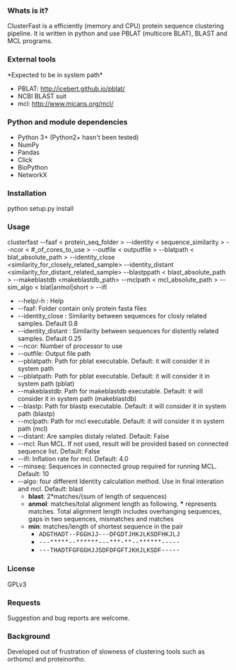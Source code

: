 <H3>Whats is it?</H3>

ClusterFast is a efficiently (memory and CPU) protein sequence clustering pipeline. It is written in python and use PBLAT (multicore BLAT), BLAST and MCL programs.

<H3>External tools</H3>
*Expected to be in system path*

- PBLAT: http://icebert.github.io/pblat/
- NCBI BLAST suit
- mcl: http://www.micans.org/mcl/


<H3>Python and module dependencies</H3>

- Python 3+ (Python2+ hasn't been tested)
- NumPy
- Pandas
- Click
- BioPython
- NetworkX

<H3>Installation</H3>

python setup.py install


<H3>Usage</H3>

clusterfast --faaf < protein_seq_folder > --identity < sequence_similarity > --ncor < #_of_cores_to_use > --outfile < outputfile > --blatpath < blat_absolute_path >
--identity_close <similarity_for_closely_related_sample>
--identity_distant <similarity_for_distant_related_sample>
--blastppath < blast_absolute_path >
--makeblastdb <makeblastdb_path>
--mclpath < mcl_absolute_path >  --sim_algo < blat|anmol|short >
--ifl <Inflation rate for MCL>

* --help/-h : Help
* --faaf: Folder contain only protein fasta files
* --identity_close : Similarity between sequences for closly related samples. Default 0.8
* --identity_distant : Similarity between sequences for distently related samples. Default 0.25
* --ncor: Number of processor to use
* --outfile: Output file path
* --pblatpath: Path for pblat executable. Default: it will consider it in system path
* --pblatpath: Path for pblat executable. Default: it will consider it in system path (pblat)
* --makeblastdb: Path for makeblastdb executable. Default: it will consider it in system path (makeblastdb)
* --blastp: Path for blastp executable. Default: it will consider it in system path (blastp)
* --mclpath: Path for mcl executable. Default: it will consider it in system path (mcl)
* --distant: Are samples distaly related. Default: False
* --mcl: Run MCL. If not used, result will be provided based on connected sequence list. Default: False
* --ifl: Inflation rate for mcl. Default: 4.0
* --minseq: Sequences in connected group required for running MCL. Default: 10
* --algo: four different Identity calculation method. Use in final interation and mcl. Default: blast
  * **blast**: 2*matches/(sum of length of sequences)
  * **anmol**: matches/tolal alignment length as following. **\*** represents matches. Total alignment length includes overhanging sequences, gaps in two sequences, mismatches and matches
  * **min**: matches/length of shortest sequence in the pair
    * <font face="Courier New">ADGTHADT--FGGHJJ---DFGDTJHKJLKSDFHKJLJ</font>
    * <font face="Courier New">---\*\*\*\*\*--\*\*\*\*\*\*---\*\*\*-\*\*--\*\*\*\*\*\*-----</font>
    * <font face="Courier New">---THADTFGFGGHJJSDFDFGFTJKHJLKSDF-----</font>


<H3>License</H3>

GPLv3

<H3>Requests</H3>
Suggestion and bug reports are welcome.

<H3>Background</H3>

Developed out of frustration of slowness of clustering tools such as orthomcl and proteinortho.
